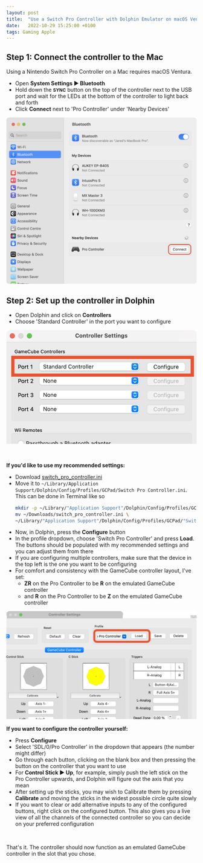 ```yaml
---
layout: post
title:  "Use a Switch Pro Controller with Dolphin Emulator on macOS Ventura"
date:   2022-10-29 15:25:00 +0100
tags: Gaming Apple
---
```


## Step 1: Connect the controller to the Mac
Using a Nintendo Switch Pro Controller on a Mac requires macOS Ventura.
- Open **System Settings ▶︎ Bluetooth**
- Hold down the **<small>SYNC</small>** button on the top of the controller next to the USB port and wait for the LEDs at the bottom of the controller to light back and forth
- Click **Connect** next to 'Pro Controller' under 'Nearby Devices'

![Connecting a Nintendo Switch Pro Controller in macOS Ventura System Settings](/assets/images/switch_pro_controller_dolphin/connecting_pro_controller.png)


## Step 2: Set up the controller in Dolphin

- Open Dolphin and click on **Controllers**
- Choose 'Standard Controller' in the port you want to configure

![Configuring a Standard Controller in Dolphin on Mac](/assets/images/switch_pro_controller_dolphin/configuring_standard_controller.png)

<br/>

**If you'd like to use my recommended settings:**
  - Download [switch_pro_controller.ini](/assets/switch_pro_controller.ini)
  - Move it to `~/Library/Application Support/Dolphin/Config/Profiles/GCPad/Switch Pro Controller.ini`. This can be done in Terminal like so
    <br/>
    ```bash
    mkdir -p ~/Library/"Application Support"/Dolphin/Config/Profiles/GCPad && \
    mv ~/Downloads/switch_pro_controller.ini \
    ~/Library/"Application Support"/Dolphin/Config/Profiles/GCPad/"Switch Pro Controller.ini"
    ```
  - Now, in Dolphin, press the **Configure** button
  - In the profile dropdown, choose 'Switch Pro Controller' and press **Load**. The buttons should be populated with my recommended settings and you can adjust them from there
  - If you are configuring multiple controllers, make sure that the device in the top left is the one you want to be configuring
  - For comfort and consistency with the GameCube controller layout, I've set:
    - **ZR** on the Pro Controller to be **R** on the emulated GameCube controller
    - and **R** on the Pro Controller to be **Z** on the emulated GameCube controller
    
<img alt="Loading my prebuilt profile" src="/assets/images/switch_pro_controller_dolphin/load_profile.png"/>

<br/>

**If you want to configure the controller yourself:**
  - Press **Configure**
  - Select 'SDL/0/Pro Controller' in the dropdown that appears (the number might differ)
  - Go through each button, clicking on the blank box and then pressing the button on the controller that you want to use
  - For **Control Stick ▶︎ Up**, for example, simply push the left stick on the Pro Controller upwards, and Dolphin will figure out the axis that you mean
  - After setting up the sticks, you may wish to Calibrate them by pressing **Calibrate** and moving the sticks in the widest possible circle quite slowly
  - If you want to clear or add alternative inputs to any of the configured buttons, right click on the configured button. This also gives you a live view of all the channels of the connected controller so you can decide on your preferred configuration

<br/>

That's it. The controller should now function as an emulated GameCube controller in the slot that you chose.
